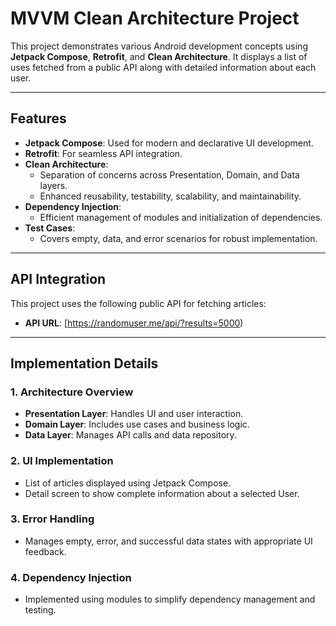 # MVVM Clean Architecture Project

This project demonstrates various Android development concepts using **Jetpack Compose**, **Retrofit**, and **Clean Architecture**. It displays a list of uses fetched from a public API along with detailed information about each user.

---

## Features

- **Jetpack Compose**: Used for modern and declarative UI development.
- **Retrofit**: For seamless API integration.
- **Clean Architecture**: 
  - Separation of concerns across Presentation, Domain, and Data layers.
  - Enhanced reusability, testability, scalability, and maintainability.
- **Dependency Injection**: 
  - Efficient management of modules and initialization of dependencies.
- **Test Cases**:
  - Covers empty, data, and error scenarios for robust implementation.

---

## API Integration

This project uses the following public API for fetching articles:
- **API URL**: [https://randomuser.me/api/?results=5000)

---

## Implementation Details

### 1. **Architecture Overview**
   - **Presentation Layer**: Handles UI and user interaction.
   - **Domain Layer**: Includes use cases and business logic.
   - **Data Layer**: Manages API calls and data repository.

### 2. **UI Implementation**
   - List of articles displayed using Jetpack Compose.
   - Detail screen to show complete information about a selected User.

### 3. **Error Handling**
   - Manages empty, error, and successful data states with appropriate UI feedback.

### 4. **Dependency Injection**
   - Implemented using modules to simplify dependency management and testing.



